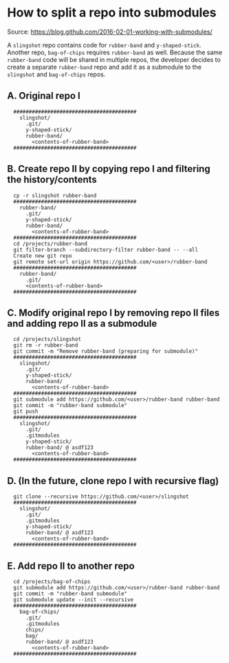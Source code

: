 # How to split a repo into submodules
Source: https://blog.github.com/2016-02-01-working-with-submodules/

A `slingshot` repo contains code for `rubber-band` and `y-shaped-stick`. Another repo, `bag-of-chips` requires `rubber-band` as well. Because the same `rubber-band` code will be shared in multiple repos, the developer decides to create a separate `rubber-band` repo and add it as a submodule to the `slingshot` and `bag-of-chips` repos.


## A. Original repo I
```
  ########################################
    slingshot/
      .git/
      y-shaped-stick/
      rubber-band/
        <contents-of-rubber-band>
  ########################################
```

## B. Create repo II by copying repo I and filtering the history/contents
```
  cp -r slingshot rubber-band
  ########################################
    rubber-band/
      .git/
      y-shaped-stick/
      rubber-band/
        <contents-of-rubber-band>
  ########################################
  cd /projects/rubber-band
  git filter-branch --subdirectory-filter rubber-band -- --all
  Create new git repo
  git remote set-url origin https://github.com/<user>/rubber-band
  ########################################
    rubber-band/
      .git/
      <contents-of-rubber-band>
  ########################################
```

## C. Modify original repo I by removing repo II files and adding repo II as a submodule
```
  cd /projects/slingshot
  git rm -r rubber-band
  git commit -m "Remove rubber-band (preparing for submodule)"
  ########################################
    slingshot/
      .git/
      y-shaped-stick/
      rubber-band/
        <contents-of-rubber-band>
  ########################################
  git submodule add https://github.com/<user>/rubber-band rubber-band
  git commit -m "rubber-band submodule"
  git push
  ########################################
    slingshot/
      .git/
      .gitmodules
      y-shaped-stick/
      rubber-band/ @ asdf123
        <contents-of-rubber-band>
  ########################################
```

## D. (In the future, clone repo I with recursive flag)
```
  git clone --recursive https://github.com/<user>/slingshot
  ########################################
    slingshot/
      .git/
      .gitmodules
      y-shaped-stick/
      rubber-band/ @ asdf123
        <contents-of-rubber-band>
  ########################################
```

## E. Add repo II to another repo
```
  cd /projects/bag-of-chips
  git submodule add https://github.com/<user>/rubber-band rubber-band
  git commit -m "rubber-band submodule"
  git submodule update --init --recursive
  ########################################
    bag-of-chips/
      .git/
      .gitmodules
      chips/
      bag/
      rubber-band/ @ asdf123
        <contents-of-rubber-band>
  ########################################
```

